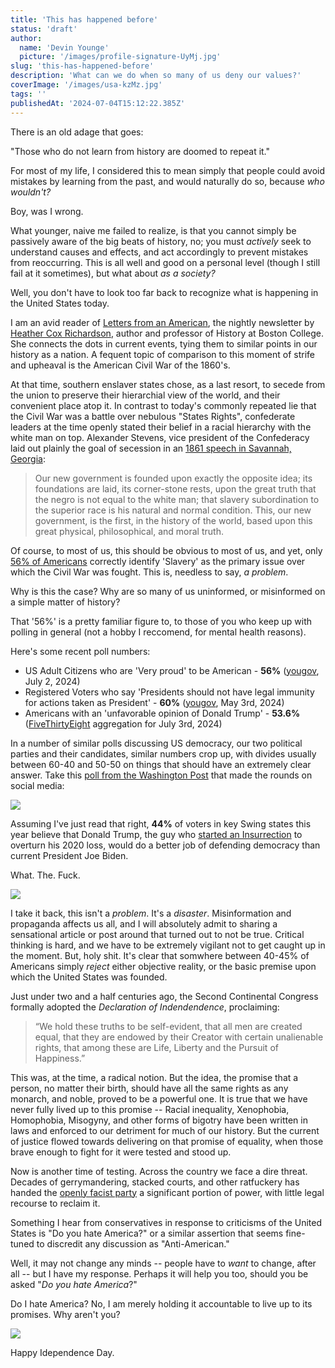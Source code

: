 ```yaml
---
title: 'This has happened before'
status: 'draft'
author:
  name: 'Devin Younge'
  picture: '/images/profile-signature-UyMj.jpg'
slug: 'this-has-happened-before'
description: 'What can we do when so many of us deny our values?'
coverImage: '/images/usa-kzMz.jpg'
tags: ''
publishedAt: '2024-07-04T15:12:22.385Z'
---
```


There is an old adage that goes: 

"Those who do not learn from history are doomed to repeat it."

For most of my life, I considered this to mean simply that people could avoid mistakes by learning from the past, and would naturally do so, because *who wouldn't?*

Boy, was I wrong.

What younger, naive me failed to realize, is that you cannot simply be passively aware of the big beats of history, no; you must *actively* seek to understand causes and effects, and act accordingly to prevent mistakes from reoccurring. This is all well and good on a personal level (though I still fail at it sometimes), but what about *as a society?*

Well, you don't have to look too far back to recognize what is happening in the United States today.

I am an avid reader of [Letters from an American](https://open.substack.com/pub/heathercoxrichardson/p/july-3-2024-aea?utm_campaign=post&utm_medium=web), the nightly newsletter by [Heather Cox Richardson](https://en.wikipedia.org/wiki/Heather_Cox_Richardson), author and professor of History at Boston College. She connects the dots in current events, tying them to similar points in our history as a nation. A fequent topic of comparison to this moment of strife and upheaval is the American Civil War of the 1860's.

At that time, southern enslaver states chose, as a last resort, to secede from the union to preserve their hierarchial view of the world, and their convenient place atop it. In contrast to today's commonly repeated lie that the Civil War was a battle over nebulous "States Rights", confederate leaders at the time openly stated their belief in a racial hierarchy with the white man on top. Alexander Stevens, vice president of the Confederacy laid out plainly the goal of secession in an [1861 speech in Savannah, Georgia](https://www.battlefields.org/learn/primary-sources/cornerstone-speech):

> Our new government is founded upon exactly the opposite idea; its foundations are laid, its corner-stone rests, upon the great truth that the negro is not equal to the white man; that slavery subordination to the superior race is his natural and normal condition. This, our new government, is the first, in the history of the world, based upon this great physical, philosophical, and moral truth.

Of course, to most of us, this should be obvious to most of us, and yet, only [56% of Americans](https://today.yougov.com/politics/articles/45912-what-do-americans-think-about-civil-war) correctly identify 'Slavery' as the primary issue over which the Civil War was fought. This is, needless to say, *a problem*.

Why is this the case? Why are so many of us uninformed, or misinformed on a simple matter of history?

That '56%' is a pretty familiar figure to, to those of you who keep up with polling in general (not a hobby I reccomend, for mental health reasons).

Here's some recent poll numbers:

- US Adult Citizens who are 'Very proud' to be American - **56%** ([yougov](https://today.yougov.com/politics/articles/49936-independence-day-july-fourth-what-americans-think-fireworks-democracy-american-dream-poll), July 2, 2024)
- Registered Voters who say 'Presidents should not have legal immunity for actions taken as President' - **60%** ([yougov](https://today.yougov.com/politics/articles/49322-trump-supporters-warm-toward-legal-immunity-for-ex-presidents), May 3rd, 2024)
- Americans with an 'unfavorable opinion of Donald Trump' - **53.6%** ([FiveThirtyEight](https://projects.fivethirtyeight.com/polls/favorability/donald-trump/) aggregation for July 3rd, 2024)

In a number of similar polls discussing US democracy, our two political parties and their candidates, similar numbers crop up, with divides usually between 60-40 and 50-50 on things that should have an extremely clear answer. Take this [poll from the Washington Post](https://www.washingtonpost.com/politics/2024/06/26/biden-trump-swing-state-poll-democracy/) that made the rounds on social media:

![](/images/screenshot-2024-07-04-094457-QzMj.png)

Assuming I've just read that right, **44%** of voters in key Swing states this year believe that Donald Trump, the guy who [started an Insurrection](https://en.wikipedia.org/wiki/January_6_United_States_Capitol_attack) to overturn his 2020 loss, would do a better job of defending democracy than current President Joe Biden.

What. The. Fuck.

![](/images/shocked-stephen-colbert-U0Nz.gif)

I take it back, this isn't a *problem*. It's a *disaster*. Misinformation and propaganda affects us all, and I will absolutely admit to sharing a sensational article or post around that turned out to not be true. Critical thinking is hard, and we have to be extremely vigilant not to get caught up in the moment. But, holy shit. It's clear that somwhere between 40-45% of Americans simply *reject* either objective reality, or the basic premise upon which the United States was founded.

Just under two and a half centuries ago, the Second Continental Congress formally adopted the *Declaration of Indendendence*, proclaiming:

> “We hold these truths to be self-evident, that all men are created equal, that they are endowed by their Creator with certain unalienable rights, that among these are Life, Liberty and the Pursuit of Happiness.”

This was, at the time, a radical notion. But the idea, the promise that a person, no matter their birth, should have all the same rights as any monarch, and noble, proved to be a powerful one. It is true that we have never fully lived up to this promise -- Racial inequality, Xenophobia, Homophobia, Misogyny, and other forms of bigotry have been written in laws and enforced to our detriment for much of our history. But the current of justice flowed towards delivering on that promise of equality, when those brave enough to fight for it were tested and stood up.

Now is another time of testing. Across the country we face a dire threat. Decades of gerrymandering, stacked courts, and other ratfuckery has handed the [openly facist party](https://en.wikipedia.org/wiki/Republican_Party_\(United_States\)) a significant portion of power, with little legal recourse to reclaim it.

Something I hear from conservatives in response to criticisms of the United States is "Do you hate America?" or a similar assertion that seems fine-tuned to discredit any discussion as "Anti-American."

Well, it may not change any minds -- people have to *want* to change, after all -- but I have my response. Perhaps it will help you too, should you be asked "*Do you hate America*?"

Do I hate America? No, I am merely holding it accountable to live up to its promises. Why aren't you?

![](/images/ro4upuyqtnerp9lyjq8ebi-1200-80-k4Nz.jpg)

Happy Idependence Day.